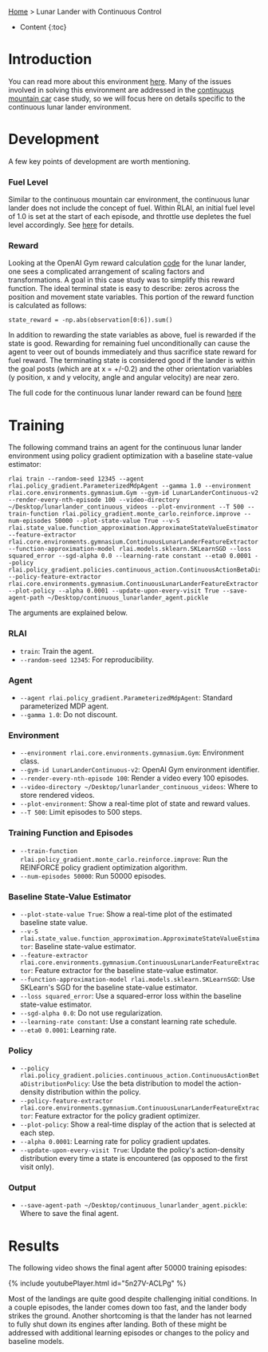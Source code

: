 [Home](../index.md) > Lunar Lander with Continuous Control
* Content
{:toc}

# Introduction

You can read more about this environment [here](https://gym.openai.com/envs/LunarLanderContinuous-v2/). Many of the 
issues involved in solving this environment are addressed in the 
[continuous mountain car](mountain_car_continuous.md) case study, so we will focus here on details specific to the 
continuous lunar lander environment.

# Development
A few key points of development are worth mentioning.

### Fuel Level
Similar to the continuous mountain car environment, the continuous lunar lander does not include the concept of fuel. 
Within RLAI, an initial fuel level of 1.0 is set at the start of each episode, and throttle use depletes the fuel level 
accordingly. See 
[here](https://github.com/MatthewGerber/rlai/blob/07950806a0f46801a5117656f75e9f72466c156d/src/rlai/environments/openai_gym.py#L193)
for details.

### Reward
Looking at the OpenAI Gym reward calculation 
[code](https://github.com/openai/gym/blob/2754d9737e7033bbdca7e69c9e5e08156facc7f4/gym/envs/box2d/lunar_lander.py#L360-L385)
for the lunar lander, one sees a complicated arrangement of scaling factors and transformations. A goal in this case 
study was to simplify this reward function. The ideal terminal state is easy to describe:  zeros across the position and 
movement state variables. This portion of the reward function is calculated as follows:
```
state_reward = -np.abs(observation[0:6]).sum()
```
In addition to rewarding the state variables as above, fuel is rewarded if the state is good. Rewarding for remaining 
fuel unconditionally can cause the agent to veer out of bounds immediately and thus sacrifice state reward for fuel 
reward. The terminating state is considered good if the lander is within the goal posts (which are at x = +/-0.2) and 
the other orientation variables (y position, x and y velocity, angle and angular velocity) are near zero.

The full code 
for the continuous lunar lander reward can be found 
[here](https://github.com/MatthewGerber/rlai/blob/07950806a0f46801a5117656f75e9f72466c156d/src/rlai/environments/openai_gym.py#L227-L245)


# Training
The following command trains an agent for the continuous lunar lander environment using policy gradient optimization 
with a baseline state-value estimator:

```
rlai train --random-seed 12345 --agent rlai.policy_gradient.ParameterizedMdpAgent --gamma 1.0 --environment rlai.core.environments.gymnasium.Gym --gym-id LunarLanderContinuous-v2 --render-every-nth-episode 100 --video-directory ~/Desktop/lunarlander_continuous_videos --plot-environment --T 500 --train-function rlai.policy_gradient.monte_carlo.reinforce.improve --num-episodes 50000 --plot-state-value True --v-S rlai.state_value.function_approximation.ApproximateStateValueEstimator --feature-extractor rlai.core.environments.gymnasium.ContinuousLunarLanderFeatureExtractor --function-approximation-model rlai.models.sklearn.SKLearnSGD --loss squared_error --sgd-alpha 0.0 --learning-rate constant --eta0 0.0001 --policy rlai.policy_gradient.policies.continuous_action.ContinuousActionBetaDistributionPolicy --policy-feature-extractor rlai.core.environments.gymnasium.ContinuousLunarLanderFeatureExtractor --plot-policy --alpha 0.0001 --update-upon-every-visit True --save-agent-path ~/Desktop/continuous_lunarlander_agent.pickle
```

The arguments are explained below.

### RLAI
* `train`:  Train the agent. 
* `--random-seed 12345`:  For reproducibility.

### Agent
* `--agent rlai.policy_gradient.ParameterizedMdpAgent`:  Standard parameterized MDP agent. 
* `--gamma 1.0`:  Do not discount.

### Environment
* `--environment rlai.core.environments.gymnasium.Gym`:  Environment class.
* `--gym-id LunarLanderContinuous-v2`:  OpenAI Gym environment identifier.
* `--render-every-nth-episode 100`:  Render a video every 100 episodes.
* `--video-directory ~/Desktop/lunarlander_continuous_videos`:  Where to store rendered videos.
* `--plot-environment`:  Show a real-time plot of state and reward values.
* `--T 500`:  Limit episodes to 500 steps.

### Training Function and Episodes
* `--train-function rlai.policy_gradient.monte_carlo.reinforce.improve`:  Run the REINFORCE policy gradient optimization
algorithm.
* `--num-episodes 50000`:  Run 50000 episodes.

### Baseline State-Value Estimator
* `--plot-state-value True`:  Show a real-time plot of the estimated baseline state value.
* `--v-S rlai.state_value.function_approximation.ApproximateStateValueEstimator`:  Baseline state-value estimator.  
* `--feature-extractor rlai.core.environments.gymnasium.ContinuousLunarLanderFeatureExtractor`:  Feature extractor for the
baseline state-value estimator.
* `--function-approximation-model rlai.models.sklearn.SKLearnSGD`:  Use SKLearn's SGD for the baseline state-value 
estimator.
* `--loss squared_error`:  Use a squared-error loss within the baseline state-value estimator.
* `--sgd-alpha 0.0`:  Do not use regularization.
* `--learning-rate constant`:  Use a constant learning rate schedule.
* `--eta0 0.0001`:  Learning rate.

### Policy
* `--policy rlai.policy_gradient.policies.continuous_action.ContinuousActionBetaDistributionPolicy`:  Use the beta
distribution to model the action-density distribution within the policy.
* `--policy-feature-extractor rlai.core.environments.gymnasium.ContinuousLunarLanderFeatureExtractor`:  Feature extractor
for the policy gradient optimizer.
* `--plot-policy`:  Show a real-time display of the action that is selected at each step.
* `--alpha 0.0001`:  Learning rate for policy gradient updates.
* `--update-upon-every-visit True`:  Update the policy's action-density distribution every time a state is encountered
  (as opposed to the first visit only).

### Output
* `--save-agent-path ~/Desktop/continuous_lunarlander_agent.pickle`:  Where to save the final agent.

# Results

The following video shows the final agent after 50000 training episodes:

{% include youtubePlayer.html id="5n27V-ACLPg" %}

Most of the landings are quite good despite challenging initial conditions. In a couple episodes, the lander comes down 
too fast, and the lander body strikes the ground. Another shortcoming is that the lander has not learned to fully shut 
down its engines after landing. Both of these might be addressed with additional learning episodes or changes to the 
policy and baseline models.